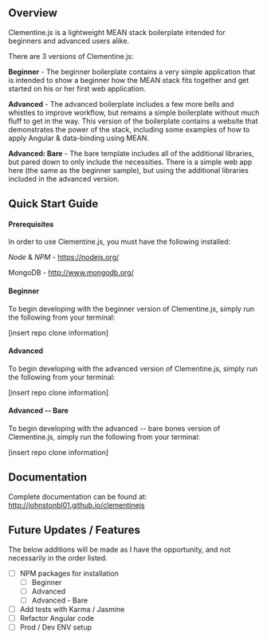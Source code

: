 ## Overview

Clementine.js is a lightweight MEAN stack boilerplate intended for beginners and advanced users alike. 

There are 3 versions of Clementine.js:

**Beginner** - The beginner boilerplate contains a very simple application that is intended to show a beginner how the MEAN stack fits together and get started on his or her first web application.

**Advanced** - The advanced boilerplate includes a few more bells and whistles to improve workflow, but remains a simple boilerplate without much fluff to get in the way. This version of the boilerplate contains a website that demonstrates the power of the stack, including some examples of how to apply Angular & data-binding using MEAN.

**Advanced: Bare** - The bare template includes all of the additional libraries, but pared down to only include the necessities. There is a simple web app here (the same as the beginner sample), but using the additional libraries included in the advanced version.

## Quick Start Guide

#### Prerequisites

In order to use Clementine.js, you must have the following installed:

_Node_ & _NPM_ - https://nodejs.org/

MongoDB - http://www.mongodb.org/

#### Beginner
To begin developing with the beginner version of Clementine.js, simply run the following from your terminal:

[insert repo clone information]

#### Advanced
To begin developing with the advanced version of Clementine.js, simply run the following from your terminal:

[insert repo clone information]

#### Advanced -- Bare
To begin developing with the advanced -- bare bones version of Clementine.js, simply run the following from your terminal:

[insert repo clone information]

## Documentation

Complete documentation can be found at: http://johnstonbl01.github.io/clementinejs

## Future Updates / Features

The below additions will be made as I have the opportunity, and not necessarily in the order listed.

- [ ] NPM packages for installation
	- [ ] Beginner
	- [ ] Advanced
	- [ ] Advanced - Bare
- [ ] Add tests with Karma / Jasmine
- [ ] Refactor Angular code
- [ ] Prod / Dev ENV setup
